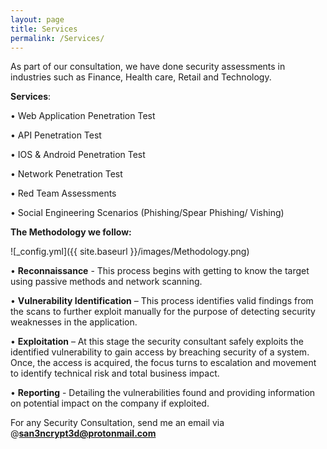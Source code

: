 ```yaml
---
layout: page
title: Services
permalink: /Services/
---
```


As part of our consultation, we have done security assessments in industries such as Finance, Health care, Retail and Technology.

**Services**: 

• Web Application Penetration Test

• API Penetration Test

• IOS & Android Penetration Test

• Network Penetration Test

• Red Team Assessments

• Social Engineering Scenarios (Phishing/Spear Phishing/ Vishing)

**The Methodology we follow:**

![_config.yml]({{ site.baseurl }}/images/Methodology.png)

•	**Reconnaissance** - This process begins with getting to know the target using passive methods and network scanning.

•	**Vulnerability Identification** – This process identifies valid findings from the scans to further exploit manually for the purpose of detecting security weaknesses   in the application.

•	**Exploitation** – At this stage the security consultant safely exploits the identified vulnerability to gain access by breaching security of a system. Once, the       access is acquired, the focus turns to escalation and movement to identify technical risk and total business impact.

•	**Reporting** - Detailing the vulnerabilities found and providing information on potential impact on the company if exploited.

For any Security Consultation, send me an email via @**san3ncrypt3d@protonmail.com**
